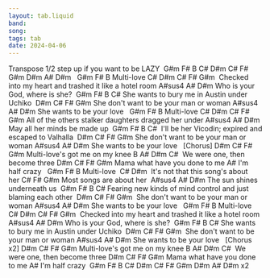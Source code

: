 ```yaml
---
layout: tab.liquid
band:
song:
tags: tab
date: 2024-04-06
---
```

Transpose 1/2 step up if you want to be LAZY  G#m F# B C# D#m C# F# G#m D#m A# D#m   G#m F# B Multi-love C#        D#m             C#         F#     G#m  Checked into my heart and trashed it like a hotel room A#sus4         A#         D#m Who is your God, where is she?              G#m        F#     B             C# She wants to bury me in Austin under Uchiko     D#m                   C#  F# G#m She don't want to be your man or woman A#sus4          A#      D#m She wants to be your love   G#m F# B Multi-love C#         D#m            C#        F#         G#m All of the others stalker daughters dragged her under A#sus4         A#       D#m May all her minds be made up             G#m      F#          B                   C#  I'll be her Vicodin; expired and escaped to Valhalla     D#m                   C#  F# G#m She don't want to be your man or woman A#sus4          A#      D#m She wants to be your love   [Chorus] D#m   C#            F#    G#m Multi-love's got me on my knee B       A#   D#m         C#  We were one, then become three D#m   C#           F#      G#m Mama what have you done to me A# I'm half crazy   G#m F# B Multi-love      C#            D#m   It's not that this song's about her C#         F#   G#m Most songs are about her     A#sus4        A#   D#m The sun shines underneath us             G#m              F#            B                  C# Fearing new kinds of mind control and just blaming each other     D#m                   C#  F# G#m  She don't want to be your man or woman A#sus4          A#      D#m She wants to be your love   G#m F# B Multi-love C#        D#m             C#         F#     G#m  Checked into my heart and trashed it like a hotel room A#sus4         A#         D#m Who is your God, where is she?              G#m        F#     B             C# She wants to bury me in Austin under Uchiko     D#m                   C#  F# G#m  She don't want to be your man or woman A#sus4          A#      D#m She wants to be your love   [Chorus x2] D#m   C#            F#    G#m Multi-love's got me on my knee B       A#   D#m         C#  We were one, then become three D#m   C#           F#      G#m Mama what have you done to me A# I'm half crazy  G#m F# B C# D#m C# F# G#m D#m A# D#m x2

